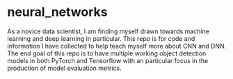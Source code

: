 # neural_networks
As a novice data scientist, I am finding myself drawn towards machine learning and deep learning in particular.  This repo is for code and information I have collected to help teach myself more about CNN and DNN.  The end goal of this repo is to have multiple working object detection models in both PyTorch and Tensorflow with an particular focus in the production of model evaluation metrics.


